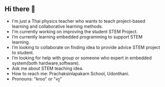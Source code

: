 ## Hi there 👋

<!--
**sahtho/sahtho** is a ✨ _special_ ✨ repository because its `README.md` (this file) appears on your GitHub profile.
Here are some ideas to get you started:
-->
- I'm just a Thai physics teacher who wants to teach project-based learning and collaborative learning methods.
- I'm currently working on improving the student STEM Project.
- I’m currently learning embedded programming to support STEM learning.
- I’m looking to collaborate on finding idea to provide advice STEM project to student.
- I’m looking for help with group or someone who expert in embedded system(both hardware,software).
- Ask me about STEM teaching idea.
- How to reach me: Prachaksinlapakarn School, Udonthani.
- Pronouns: "kroo" or "ครู" 

